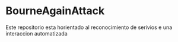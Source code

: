 # BourneAgainAttack
Este repositorio esta horientado al reconocimiento de serivios e una interaccion automatizada
